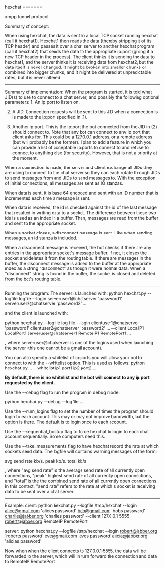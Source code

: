 hexchat =======

xmpp tunnel protocol

Summary of concept:

When using hexchat, the data is sent to a local TCP socket running hexchat (call
it hexchat1). Hexchat1 then reads the data (thereby stripping it of its TCP
header) and passes it over a chat server to another hexchat program (call it
hexchat2) that sends the data to the appropriate ip:port (giving it a new TCP
header in the process). The client thinks it is sending the data to hexchat1,
and the server thinks it is receiving data from hexchat2, but the data itself is
never changed. It might be broken into smaller chunks or combined into bigger
chunks, and it might be delivered at unpredictable rates, but it is never
altered.

--------------------------------------------------------------------------------

Summary of implementation: When the program is started, it is told what JID(s)
to use to connect to a chat server, and possibly the following optional
parameters: 1. An ip:port to listen on.

2. A JID. Connection requests will be sent to this JID when a connection is is
made to the ip:port specified in (1).

3. Another ip:port. This is the ip:port the bot connected from the JID in (2)
should connect to. Note that any bot can connect to any ip:port that client asks
for. This could be a 127.0.0.1 address, or a remote address (but will probably
be the former). I plan to add a feature in which you can provide a list of
acceptable ip:ports to connect to and refuse to connect to anything else (for
security). However, that is not a priority at the moment.

When a connection is made, the server and client exchange all JIDs they are
using to connect to the chat server so they can each rotate through JIDs to send
messages from and JIDs to send messages to. With the exception of initial
connections, all messages are sent as IQ stanzas.

When data is sent, it is base 64 encoded and sent with an ID number that is
incremented each time a message is sent.

When data is received, the id is checked against the id of the last message that
resulted in writing data to a socket. The difference between these two ids is
used as an index in a buffer. Then, messages are read from the buffer and sent
to the appropriate socket.

When a socket closes, a disconnect message is sent. Like when sending messages,
an id stanza is included.

When a disconnect message is received, the bot checks if there are any entries
in the appropriate socket's message buffer. If not, it closes the socket and
deletes it from the routing table. If there are messages in the buffer, the
disconnect message is added to the buffer at the appropriate index as a string
"disconnect" as though it were normal data. When a "disconnect" string is found
in the buffer, the socket is closed and deleted from the bot's routing table.

--------------------------------------------------------------------------------

Running the program: The server is launched with: python hexchat.py --logfile
logfile --login serveruser1@chatserver 'password1' serveruser2@chatserver
'password2' ...

and the client is launched with:

python hexchat.py --logfile log file --login clientuser1@chatserver
'password1' clientuser2@chatserver 'password2' ... --client LocalIP1 LocalPort1 serveruser@chatserver1 RemoteIP1 RemotePort1 ...

, where serveruser@chatserver is one of the logins used when launching the
server (this one cannot be a gmail account).

You can also specify a whitelist of ip:ports you will allow your bot to connect
to with the --whitelist option. This is used as follows: python hexchat.py ...
--whitelist ip1 port1 ip2 port2 ...

**By default, there is no whitelist and the bot will connect to any ip:port
requested by the client.**

Use the --debug flag to run the program in debug mode:

python hexchat.py --debug --logfile ...

Use the --num_logins flag to set the number of times the program should login to
each account. This may or may not improve bandwidth, but the option is there.
The default is to login once to each account.

Use the --sequential_bootup flag to force hexchat to login to each chat account
sequentially. Some computers need this.

Use the --take_measurements flag to have hexchat record the rate at which
sockets send data. The logfile will contains warning messages of the form:

avg send rate kb/s. peak kb/s. total kb/s

, where "avg send rate" is the average send rate of all currently open
connections, "peak" highest send rate of all currently open connections, and
"total" is the the combined send rate of all currently open connections. In this
context, "send rate" refers to the rate at which s socket is receiving data to
be sent over a chat server.

--------------------------------------------------------------------------------

Example: client: python hexchat.py --logfile /tmp/hexchat --login
alice@gmail.com 'alices password' bob@gmail.com 'bobs password'
charlie@jabber.org 'charlies password' --client 127.0.0.1 5555 robert@jabber.org
RemoteIP RemotePort

server: python hexchat.py --logfile /tmp/hexchat --login robert@jabber.org
'roberts password' eve@gmail.com 'eves password' alicia@jabber.org 'alicias
password'

Now when when the client connects to 127.0.0.1:5555, the data will be forwarded
to the server, which will in turn forward the connection and data to RemoteIP:RemotePort

